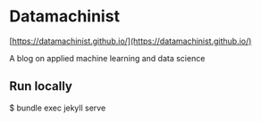 # Datamachinist

[https://datamachinist.github.io/](https://datamachinist.github.io/)

A blog on applied machine learning and data science


## Run locally

$ bundle exec jekyll serve

